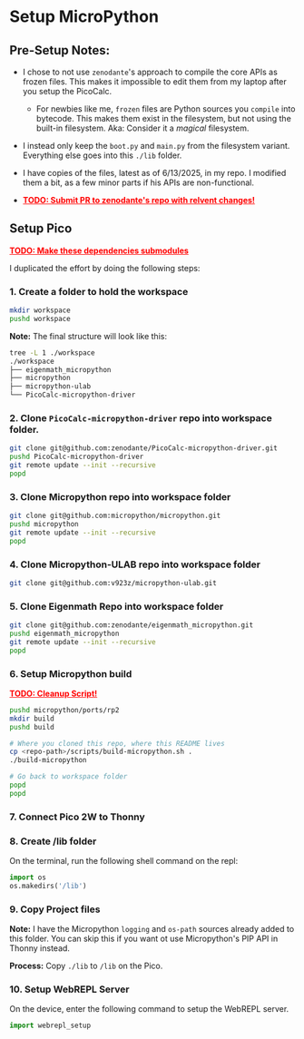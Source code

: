 # Setup MicroPython


## Pre-Setup Notes:

* I chose to not use `zenodante`'s approach to compile the core APIs as frozen files.  This makes it impossible to edit them from my laptop after you setup the PicoCalc.
    * For newbies like me, `frozen` files are Python sources you `compile` into bytecode.  This makes them exist in the filesystem, but not using the built-in filesystem.  Aka:  Consider it a *magical* filesystem.

* I instead only keep the `boot.py` and `main.py` from the filesystem variant. Everything else goes into this `./lib` folder.

* I have copies of the files, latest as of 6/13/2025, in my repo.  I modified them a bit, as a few minor parts if his APIs are non-functional.

* <span style="color:red"><b><u>TODO: Submit PR to zenodante's repo with relvent changes!</u></b></span>


## Setup Pico

<span style="color:red"><b><u>TODO: Make these dependencies submodules</u></b></span>

I duplicated the effort by doing the following steps:

### 1. Create a folder to hold the workspace

```bash
mkdir workspace
pushd workspace
```

**Note:** The final structure will look like this:

```bash
tree -L 1 ./workspace
./workspace
├── eigenmath_micropython
├── micropython
├── micropython-ulab
└── PicoCalc-micropython-driver
```

### 2. Clone `PicoCalc-micropython-driver` repo into workspace folder.

```bash
git clone git@github.com:zenodante/PicoCalc-micropython-driver.git
pushd PicoCalc-micropython-driver
git remote update --init --recursive
popd
```

### 3. Clone Micropython repo into workspace folder

```bash
git clone git@github.com:micropython/micropython.git
pushd micropython
git remote update --init --recursive
popd
```

### 4. Clone Micropython-ULAB repo into workspace folder

```bash
git clone git@github.com:v923z/micropython-ulab.git
```


### 5. Clone Eigenmath Repo into workspace folder

```bash
git clone git@github.com:zenodante/eigenmath_micropython.git
pushd eigenmath_micropython
git remote update --init --recursive
popd
```

### 6. Setup Micropython build

<span style="color:red"><b><u>TODO: Cleanup Script!</u></b></span>

```bash
pushd micropython/ports/rp2
mkdir build
pushd build

# Where you cloned this repo, where this README lives
cp <repo-path>/scripts/build-micropython.sh .
./build-micropython

# Go back to workspace folder
popd
popd
```

### 7. Connect Pico 2W to Thonny


### 8. Create /lib folder

On the terminal, run the following shell command on the repl:

```python
import os
os.makedirs('/lib')
```

### 9. Copy Project files

**Note:** I have the Micropython `logging` and `os-path` sources already added to this folder.   You can skip this if you want ot use Micropython's PIP API in Thonny instead.

**Process:** Copy `./lib` to `/lib` on the Pico.

### 10. Setup WebREPL Server

On the device, enter the following command to setup the WebREPL server.

```python
import webrepl_setup
```